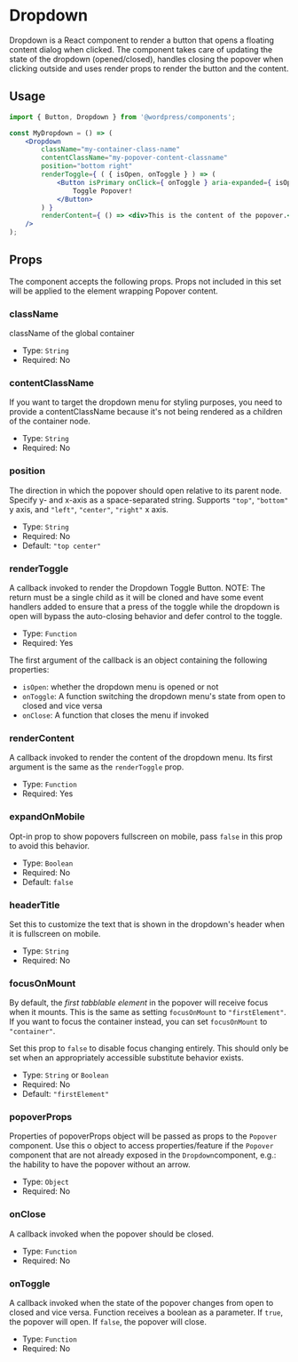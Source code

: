 # Dropdown

Dropdown is a React component to render a button that opens a floating content dialog when clicked.
The component takes care of updating the state of the dropdown (opened/closed), handles closing
the popover when clicking outside and uses render props to render the button and the content.

## Usage

```jsx
import { Button, Dropdown } from '@wordpress/components';

const MyDropdown = () => (
	<Dropdown
		className="my-container-class-name"
		contentClassName="my-popover-content-classname"
		position="bottom right"
		renderToggle={ ( { isOpen, onToggle } ) => (
			<Button isPrimary onClick={ onToggle } aria-expanded={ isOpen }>
				Toggle Popover!
			</Button>
		) }
		renderContent={ () => <div>This is the content of the popover.</div> }
	/>
);
```

## Props

The component accepts the following props. Props not included in this set will be applied to the element wrapping Popover content.

### className

className of the global container

-   Type: `String`
-   Required: No

### contentClassName

If you want to target the dropdown menu for styling purposes, you need to provide a contentClassName because it's not being rendered as a children of the container node.

-   Type: `String`
-   Required: No

### position

The direction in which the popover should open relative to its parent node. Specify y- and x-axis as a space-separated string. Supports `"top"`, `"bottom"` y axis, and `"left"`, `"center"`, `"right"` x axis.

-   Type: `String`
-   Required: No
-   Default: `"top center"`

### renderToggle

A callback invoked to render the Dropdown Toggle Button. NOTE: The return must be a single child as it
will be cloned and have some event handlers added to ensure that a press of the toggle while the
dropdown is open will bypass the auto-closing behavior and defer control to the toggle.

-   Type: `Function`
-   Required: Yes

The first argument of the callback is an object containing the following properties:

-   `isOpen`: whether the dropdown menu is opened or not
-   `onToggle`: A function switching the dropdown menu's state from open to closed and vice versa
-   `onClose`: A function that closes the menu if invoked

### renderContent

A callback invoked to render the content of the dropdown menu. Its first argument is the same as the `renderToggle` prop.

-   Type: `Function`
-   Required: Yes

### expandOnMobile

Opt-in prop to show popovers fullscreen on mobile, pass `false` in this prop to avoid this behavior.

-   Type: `Boolean`
-   Required: No
-   Default: `false`

### headerTitle

Set this to customize the text that is shown in the dropdown's header when
it is fullscreen on mobile.

-   Type: `String`
-   Required: No

### focusOnMount

By default, the _first tabblable element_ in the popover will receive focus when it mounts. This is the same as setting `focusOnMount` to `"firstElement"`. If you want to focus the container instead, you can set `focusOnMount` to `"container"`.

Set this prop to `false` to disable focus changing entirely. This should only be set when an appropriately accessible substitute behavior exists.

-   Type: `String` or `Boolean`
-   Required: No
-   Default: `"firstElement"`

### popoverProps

Properties of popoverProps object will be passed as props to the `Popover` component.
Use this o object to access properties/feature if the `Popover` component that are not already exposed in the `Dropdown`component, e.g.: the hability to have the popover without an arrow.

-   Type: `Object`
-   Required: No

### onClose

A callback invoked when the popover should be closed.

-   Type: `Function`
-   Required: No

### onToggle

A callback invoked when the state of the popover changes from open to closed and vice versa.
Function receives a boolean as a parameter. If `true`, the popover will open. If `false`, the popover will close.

-   Type: `Function`
-   Required: No
